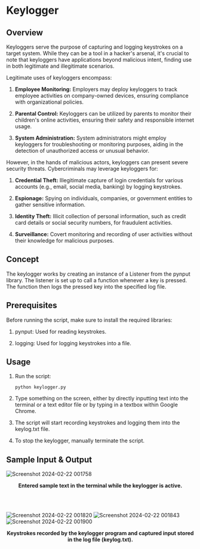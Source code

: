 # Keylogger

## Overview
Keyloggers serve the purpose of capturing and logging keystrokes on a target system. While they can be a tool in a hacker's arsenal, it's crucial to note that keyloggers have applications beyond malicious intent, finding use in both legitimate and illegitimate scenarios.

Legitimate uses of keyloggers encompass:

1. **Employee Monitoring:** Employers may deploy keyloggers to track employee activities on company-owned devices, ensuring compliance with organizational policies.

2. **Parental Control:** Keyloggers can be utilized by parents to monitor their children's online activities, ensuring their safety and responsible internet usage.

3. **System Administration:** System administrators might employ keyloggers for troubleshooting or monitoring purposes, aiding in the detection of unauthorized access or unusual behavior.

However, in the hands of malicious actors, keyloggers can present severe security threats. Cybercriminals may leverage keyloggers for:

1. **Credential Theft:** Illegitimate capture of login credentials for various accounts (e.g., email, social media, banking) by logging keystrokes.

2. **Espionage:** Spying on individuals, companies, or government entities to gather sensitive information.

3. **Identity Theft:** Illicit collection of personal information, such as credit card details or social security numbers, for fraudulent activities.

4. **Surveillance:** Covert monitoring and recording of user activities without their knowledge for malicious purposes.

## Concept

The keylogger works by creating an instance of a Listener from the pynput library. The listener is set up to call a function whenever a key is pressed. The function then logs the pressed key into the specified log file.

## Prerequisites
Before running the script, make sure to install the required libraries:

1. pynput: Used for reading keystrokes.
   
2. logging: Used for logging keystrokes into a file.

## Usage

1. Run the script:
   ```
   python keylogger.py

2. Type something on the screen, either by directly inputting text into the terminal or a text editor file or by typing in a textbox within Google Chrome.

3. The script will start recording keystrokes and logging them into the keylog.txt file.

4. To stop the keylogger, manually terminate the script.

## Sample Input & Output

![Screenshot 2024-02-22 001758](https://github.com/arnab-maitra/Keylogger/assets/88264132/1cca1f6d-d64b-4fe9-9b99-736107506358)
<b><p align="center">Entered sample text in the terminal while the keylogger is active.</p></b>

<br></br>

![Screenshot 2024-02-22 001820](https://github.com/arnab-maitra/Keylogger/assets/88264132/807205c1-a643-4f3e-bad0-888a4643f2a8)
![Screenshot 2024-02-22 001843](https://github.com/arnab-maitra/Keylogger/assets/88264132/a179ea84-f5e6-4fd7-831f-57cc4209a13f)
![Screenshot 2024-02-22 001900](https://github.com/arnab-maitra/Keylogger/assets/88264132/4c009ea2-d950-499d-8bbf-b3335fc35f78)
<b><p align="center">Keystrokes recorded by the keylogger program and captured input stored in the log file (keylog.txt).</p></b>
